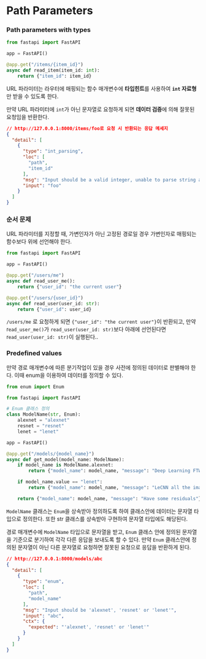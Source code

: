 # Path Parameters

### Path parameters with types

```python
from fastapi import FastAPI

app = FastAPI()

@app.get("/items/{item_id}")
async def read_item(item_id: int):
    return {"item_id": item_id}
```

URL 파라미터는 라우터에 매핑되는 함수 매개변수에 **타입힌트**를 사용하여 **`int` 자료형**만 받을 수 있도록 한다.

만약 URL 파라미터에 `int`가 아닌 문자열로 요청하게 되면 **데이터 검증**에 의해 잘못된 요청임을 반환한다.

```json
// http://127.0.0.1:8000/items/foo로 요청 시 반환되는 응답 메세지
{
  "detail": [
    {
      "type": "int_parsing",
      "loc": [
        "path",
        "item_id"
      ],
      "msg": "Input should be a valid integer, unable to parse string as an integer",
      "input": "foo"
    }
  ]
}
```

### 순서 문제

URL 파라미터를 지정할 때, 가변인자가 아닌 고정된 경로일 경우 가변인자로 매핑되는 함수보다 위에 선언해야 한다.

```python
from fastapi import FastAPI

app = FastAPI()

@app.get("/users/me")
async def read_user_me():
    return {"user_id": "the current user"}

@app.get("/users/{user_id}")
async def read_user(user_id: str):
    return {"user_id": user_id}
```

`/users/me` 로 요청하게 되면 `{"user_id": "the current user"}`이 반환되고, 만약 r`ead_user_me()`가 `read_user(user_id: str)`보다 아래에 선언된다면 r`ead_user(user_id: str)`이 실행된다..

### **Predefined values**

만약 경로 매개변수에 따른 분기작업이 있을 경우 사전에 정의된 데이터로 판별해야 한다. 이때 enum을 이용하여 데이터를 정의할 수 있다.

```python
from enum import Enum

from fastapi import FastAPI

# Enum 클래스 정의
class ModelName(str, Enum):
    alexnet = "alexnet"
    resnet = "resnet"
    lenet = "lenet"

app = FastAPI()

@app.get("/models/{model_name}")
async def get_model(model_name: ModelName):
    if model_name is ModelName.alexnet:
        return {"model_name": model_name, "message": "Deep Learning FTW!"}

    if model_name.value == "lenet":
        return {"model_name": model_name, "message": "LeCNN all the images"}

    return {"model_name": model_name, "message": "Have some residuals"}
```

`ModelName` 클래스는 `Enum`을 상속받아 정의하도록 하여 클래스안에 데이터는 문자열 타입으로 정의한다. 또한 str 클래스를 상속받아 구현하여 문자열 타입에도 해당된다.

경로 매개변수에 `ModelName` 타입으로 문자열을 받고, `Enum` 클래스 안에 정의된 문자열을 기준으로 분기하여 각각 다른 응답을 보내도록 할 수 있다. 만약 `Enum` 클래스안에 정의된 문자열이 아닌 다른 문자열로 요청하면 잘못된 요청으로 응답을 반환하게 된다.

```json
// http://127.0.0.1:8000/models/abc
{
  "detail": [
    {
      "type": "enum",
      "loc": [
        "path",
        "model_name"
      ],
      "msg": "Input should be 'alexnet', 'resnet' or 'lenet'",
      "input": "abc",
      "ctx": {
        "expected": "'alexnet', 'resnet' or 'lenet'"
      }
    }
  ]
}
```